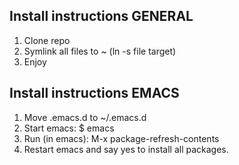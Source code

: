 ## Install instructions GENERAL

1. Clone repo
2. Symlink all files to ~ (ln -s file target)
3. Enjoy

## Install instructions EMACS

1. Move .emacs.d to ~/.emacs.d
2. Start emacs:     $ emacs  
3. Run (in emacs):  M-x package-refresh-contents  
4. Restart emacs and say yes to install all packages.
